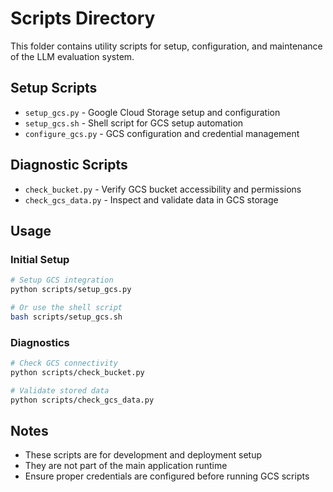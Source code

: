 # Scripts Directory

This folder contains utility scripts for setup, configuration, and maintenance of the LLM evaluation system.

## Setup Scripts
- `setup_gcs.py` - Google Cloud Storage setup and configuration
- `setup_gcs.sh` - Shell script for GCS setup automation
- `configure_gcs.py` - GCS configuration and credential management

## Diagnostic Scripts
- `check_bucket.py` - Verify GCS bucket accessibility and permissions
- `check_gcs_data.py` - Inspect and validate data in GCS storage

## Usage

### Initial Setup
```bash
# Setup GCS integration
python scripts/setup_gcs.py

# Or use the shell script
bash scripts/setup_gcs.sh
```

### Diagnostics
```bash
# Check GCS connectivity
python scripts/check_bucket.py

# Validate stored data
python scripts/check_gcs_data.py
```

## Notes
- These scripts are for development and deployment setup
- They are not part of the main application runtime
- Ensure proper credentials are configured before running GCS scripts 